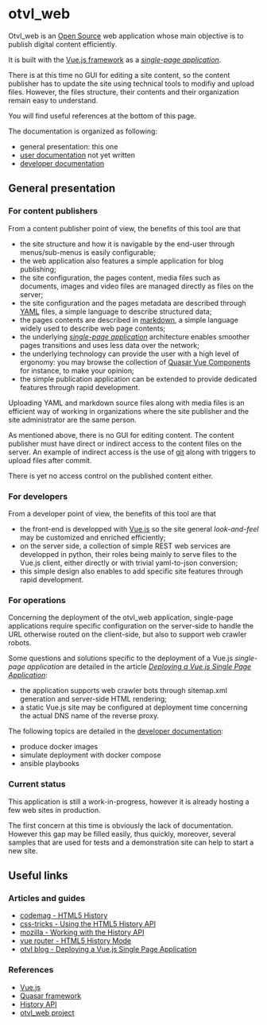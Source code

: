 # otvl_web

Otvl_web is an
[Open Source](https://en.wikipedia.org/wiki/Free_and_open-source_software)
web application whose main objective is to publish digital content efficiently.

It is built with the
[Vue.js framework](https://vuejs.org/)
as a
_[single-page application](https://en.wikipedia.org/wiki/Single-page_application)_.

There is at this time no GUI for editing a site content,
so the content publisher has to update the site
using technical tools to modifiy and upload files.
However, the files structure, their contents and their organization remain easy to understand.

You will find useful references at the bottom of this page.

The documentation is organized as following:

- general presentation: this one
- [user documentation](doc/user.md) not yet written
- [developer documentation](doc/developer.md)

## General presentation

### For content publishers

From a content publisher point of view, the benefits of this tool are that

- the site structure and how it is navigable by the end-user through menus/sub-menus
  is easily configurable;
- the web application also features a simple application for blog publishing;
- the site configuration, the pages content, media files such as documents, images and video files
  are managed directly as files on the server;
- the site configuration and the pages metadata are described through
  [YAML](https://yaml.org/)
  files, a simple language to describe structured data;
- the pages contents are described in
  [markdown](https://daringfireball.net/projects/markdown/syntax),
  a simple language widely used to describe web page contents;
- the underlying
  _[single-page application](https://en.wikipedia.org/wiki/Single-page_application)_
  architecture enables smoother pages transitions and uses less data over the network;
- the underlying technology can provide the user with
  a high level of ergonomy:
  you may browse the collection of
  [Quasar Vue Components](https://quasar.dev/vue-components/)
  for instance, to make your opinion;
- the simple publication application can be extended to provide dedicated features
  through rapid development.

Uploading YAML and markdown source files along with media files
is an efficient way of working in organizations where the site publisher
and the site administrator are the same person.

As mentioned above, there is no GUI for editing content.
The content publisher must have direct or indirect access to the content files on the server.
An example of indirect access is the use of [git](https://git-scm.com/) along with triggers
to upload files after commit.

There is yet no access control on the published content either.

### For developers

From a developer point of view, the benefits of this tool are that

- the front-end is developped with
  [Vue.js](https://vuejs.org/)
  so the site general _look-and-feel_ may be customized and enriched efficiently;
- on the server side, a collection of simple REST web services are developped in python,
  their roles being mainly to serve files to the Vue.js client, either directly or
  with trivial yaml-to-json conversion;
- this simple design also enables to add specific site features through rapid development.

### For operations

Concerning the deployment of the otvl_web application,
single-page applications require specific configuration
on the server-side to handle the URL otherwise routed on the client-side,
but also to support web crawler robots.

Some questions and solutions specific to the deployment of a Vue.js
_single-page application_ are detailed in the article
_[Deploying a Vue.js Single Page Application](https://blog.otvl.org/blog/otvl-blog/deploy-vjs-spa)_:

- the application supports web crawler bots through sitemap.xml generation
  and server-side HTML rendering;
- a static Vue.js site may be configured at deployment time concerning the actual DNS name
  of the reverse proxy.

The following topics are detailed in the
[developer documentation](doc/developer.md):

- produce docker images
- simulate deployment with docker compose
- ansible playbooks

### Current status

This application
is still a work-in-progress,
however it is already hosting a few web sites in production.

The first concern at this time is obviously the lack of documentation.
However this gap may be filled easily, thus quickly,
moreover, several samples that are used for tests
and a demonstration site can help to start a new site.

## Useful links

### Articles and guides

- [codemag - HTML5 History](https://www.codemag.com/Article/1301091/HTML5-History-Clean-URLs-for-Deep-linking-Ajax-Applications)
- [css-tricks - Using the HTML5 History API](https://css-tricks.com/using-the-html5-history-api/)
- [mozilla - Working with the History API](https://developer.mozilla.org/en-US/docs/Web/API/History_API/Working_with_the_History_API)
- [vue router - HTML5 History Mode](https://router.vuejs.org/guide/essentials/history-mode.html)
- [otvl blog - Deploying a Vue.js Single Page Application](/blog/otvl-blog/deploy-vjs-spa)

### References

- [Vue.js](https://vuejs.org/)
- [Quasar framework](https://quasar.dev/)
- [History API](https://developer.mozilla.org/en-US/docs/Web/API/History_API)
- [otvl_web project](https://github.com/t-beigbeder/otvl_web)
